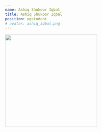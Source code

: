 ```yaml
---
name: Ashiq Shukoor Iqbal
title: Ashiq Shukoor Iqbal
position: ugstudent
# avatar: ashiq_iqbal.png
---
```


<img width="300" src="{{site.baseurl}}/images/people/{{page.avatar}}" data-action="zoom">

<!-- <i class="fa fa-bar-chart"></i> [Google Scholar]() -->
<br>
<!-- <i class="fa fa-home"></i> [Homepage]() -->
